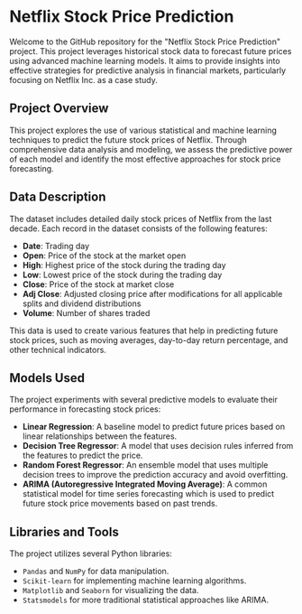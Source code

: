 # Netflix Stock Price Prediction

Welcome to the GitHub repository for the "Netflix Stock Price Prediction" project. This project leverages historical stock data to forecast future prices using advanced machine learning models. It aims to provide insights into effective strategies for predictive analysis in financial markets, particularly focusing on Netflix Inc. as a case study.

## Project Overview

This project explores the use of various statistical and machine learning techniques to predict the future stock prices of Netflix. Through comprehensive data analysis and modeling, we assess the predictive power of each model and identify the most effective approaches for stock price forecasting.

## Data Description

The dataset includes detailed daily stock prices of Netflix from the last decade. Each record in the dataset consists of the following features:

- **Date**: Trading day
- **Open**: Price of the stock at the market open
- **High**: Highest price of the stock during the trading day
- **Low**: Lowest price of the stock during the trading day
- **Close**: Price of the stock at market close
- **Adj Close**: Adjusted closing price after modifications for all applicable splits and dividend distributions
- **Volume**: Number of shares traded

This data is used to create various features that help in predicting future stock prices, such as moving averages, day-to-day return percentage, and other technical indicators.

## Models Used

The project experiments with several predictive models to evaluate their performance in forecasting stock prices:

- **Linear Regression**: A baseline model to predict future prices based on linear relationships between the features.
- **Decision Tree Regressor**: A model that uses decision rules inferred from the features to predict the price.
- **Random Forest Regressor**: An ensemble model that uses multiple decision trees to improve the prediction accuracy and avoid overfitting.
- **ARIMA (Autoregressive Integrated Moving Average)**: A common statistical model for time series forecasting which is used to predict future stock price movements based on past trends.

## Libraries and Tools

The project utilizes several Python libraries:

- `Pandas` and `NumPy` for data manipulation.
- `Scikit-learn` for implementing machine learning algorithms.
- `Matplotlib` and `Seaborn` for visualizing the data.
- `Statsmodels` for more traditional statistical approaches like ARIMA.
